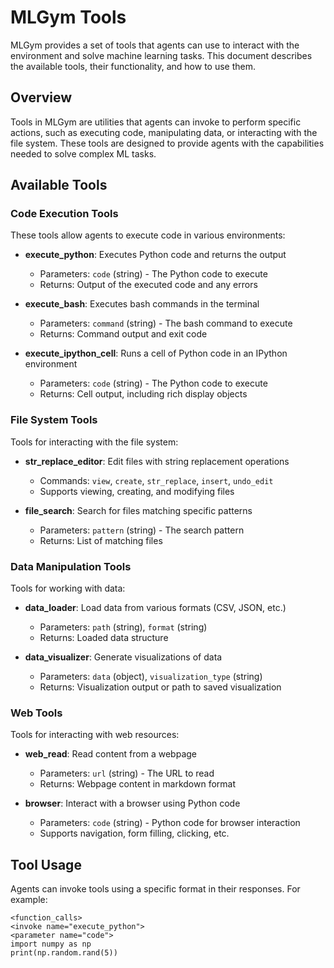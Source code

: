 # MLGym Tools

MLGym provides a set of tools that agents can use to interact with the environment and solve machine learning tasks. This document describes the available tools, their functionality, and how to use them.

## Overview

Tools in MLGym are utilities that agents can invoke to perform specific actions, such as executing code, manipulating data, or interacting with the file system. These tools are designed to provide agents with the capabilities needed to solve complex ML tasks.

## Available Tools

### Code Execution Tools

These tools allow agents to execute code in various environments:

- **execute_python**: Executes Python code and returns the output
  - Parameters: `code` (string) - The Python code to execute
  - Returns: Output of the executed code and any errors

- **execute_bash**: Executes bash commands in the terminal
  - Parameters: `command` (string) - The bash command to execute
  - Returns: Command output and exit code

- **execute_ipython_cell**: Runs a cell of Python code in an IPython environment
  - Parameters: `code` (string) - The Python code to execute
  - Returns: Cell output, including rich display objects

### File System Tools

Tools for interacting with the file system:

- **str_replace_editor**: Edit files with string replacement operations
  - Commands: `view`, `create`, `str_replace`, `insert`, `undo_edit`
  - Supports viewing, creating, and modifying files

- **file_search**: Search for files matching specific patterns
  - Parameters: `pattern` (string) - The search pattern
  - Returns: List of matching files

### Data Manipulation Tools

Tools for working with data:

- **data_loader**: Load data from various formats (CSV, JSON, etc.)
  - Parameters: `path` (string), `format` (string)
  - Returns: Loaded data structure

- **data_visualizer**: Generate visualizations of data
  - Parameters: `data` (object), `visualization_type` (string)
  - Returns: Visualization output or path to saved visualization

### Web Tools

Tools for interacting with web resources:

- **web_read**: Read content from a webpage
  - Parameters: `url` (string) - The URL to read
  - Returns: Webpage content in markdown format

- **browser**: Interact with a browser using Python code
  - Parameters: `code` (string) - Python code for browser interaction
  - Supports navigation, form filling, clicking, etc.

## Tool Usage

Agents can invoke tools using a specific format in their responses. For example:

```
<function_calls>
<invoke name="execute_python">
<parameter name="code">
import numpy as np
print(np.random.rand(5))